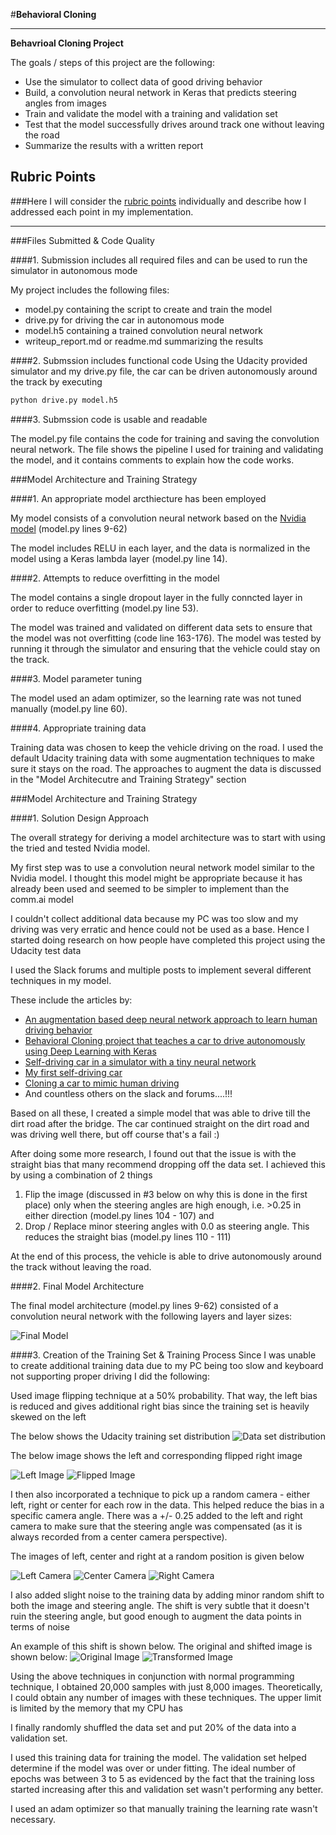 #**Behavioral Cloning** 

---

**Behavrioal Cloning Project**

The goals / steps of this project are the following:
* Use the simulator to collect data of good driving behavior
* Build, a convolution neural network in Keras that predicts steering angles from images
* Train and validate the model with a training and validation set
* Test that the model successfully drives around track one without leaving the road
* Summarize the results with a written report


## Rubric Points
###Here I will consider the [rubric points](https://review.udacity.com/#!/rubrics/432/view) individually and describe how I addressed each point in my implementation.  

---
###Files Submitted & Code Quality

####1. Submission includes all required files and can be used to run the simulator in autonomous mode

My project includes the following files:
* model.py containing the script to create and train the model
* drive.py for driving the car in autonomous mode
* model.h5 containing a trained convolution neural network 
* writeup_report.md or readme.md summarizing the results

####2. Submssion includes functional code
Using the Udacity provided simulator and my drive.py file, the car can be driven autonomously around the track by executing 
```sh
python drive.py model.h5
```

####3. Submssion code is usable and readable

The model.py file contains the code for training and saving the convolution neural network. The file shows the pipeline I used for training and validating the model, and it contains comments to explain how the code works.

###Model Architecture and Training Strategy

####1. An appropriate model arcthiecture has been employed

My model consists of a convolution neural network based on the [Nvidia model](https://images.nvidia.com/content/tegra/automotive/images/2016/solutions/pdf/end-to-end-dl-using-px.pdf)  (model.py lines 9-62) 

The model includes RELU in each layer, and the data is normalized in the model using a Keras lambda layer (model.py line 14).

####2. Attempts to reduce overfitting in the model

The model contains a single dropout layer in the fully conncted layer in order to reduce overfitting (model.py line 53). 

The model was trained and validated on different data sets to ensure that the model was not overfitting (code line 163-176). The model was tested by running it through the simulator and ensuring that the vehicle could stay on the track.

####3. Model parameter tuning

The model used an adam optimizer, so the learning rate was not tuned manually (model.py line 60).

####4. Appropriate training data

Training data was chosen to keep the vehicle driving on the road. I used the default Udacity training data with some augmentation techniques to make sure it stays on the road. The approaches to augment the data is discussed in the "Model Architecutre and Training Strategy" section

###Model Architecture and Training Strategy

####1. Solution Design Approach

The overall strategy for deriving a model architecture was to start with using the tried and tested Nvidia model.

My first step was to use a convolution neural network model similar to the Nvidia model. I thought this model might be appropriate because it has already been used and seemed to be simpler to implement than the comm.ai model

I couldn't collect additional data because my PC was too slow and my driving was very erratic and hence could not be used as a base. Hence I started doing research on how people have completed this project using the Udacity test data

I used the Slack forums and multiple posts to implement several different techniques in my model. 

These include the articles by:

 - [An augmentation based deep neural network approach to learn human
   driving behavior](https://chatbotslife.com/using-augmentation-to-mimic-human-driving-496b569760a9#.ck3w11k6h)
 - [Behavioral Cloning project that teaches a car to drive autonomously using Deep Learning with Keras](https://github.com/wonjunee/behavioral-cloning)
 - [Self-driving car in a simulator with a tiny neural network](https://medium.com/@xslittlegrass/self-driving-car-in-a-simulator-with-a-tiny-neural-network-13d33b871234#.o0ybbzlcg)
 - [My first self-driving car](https://machinelearnings.co/my-first-self-driving-car-e9cd5c04f0f2#.2loood768)
 - [Cloning a car to mimic human driving](https://medium.com/@mohankarthik/cloning-a-car-to-mimic-human-driving-5c2f7e8d8aff#.2qptrlkhu)
 - And countless others on the slack and forums....!!!
 
Based on all these, I created a simple model that was able to drive till the dirt road after the bridge. The car continued straight on the dirt road and was driving well there, but off course that's a fail :)

After doing some more research, I found out that the issue is with the straight bias that many recommend dropping off the data set. I achieved this by using a combination of 2 things 

 1. Flip the image (discussed in #3 below on why this is done in the first place) only when the steering angles are high enough, i.e. >0.25 in either direction (model.py lines 104 - 107) and
 2. Drop / Replace minor steering angles with 0.0 as steering angle. This reduces the straight bias (model.py lines 110 - 111)

At the end of this process, the vehicle is able to drive autonomously around the track without leaving the road.

####2. Final Model Architecture

The final model architecture (model.py lines 9-62) consisted of a convolution neural network with the following layers and layer sizes:

![Final Model](/images/model.png?raw=true)

####3. Creation of the Training Set & Training Process
Since I was unable to create additional training data due to my PC being too slow and keyboard not supporting proper driving I did the following:

Used image flipping technique at a 50% probability. That way, the left bias is reduced and gives additional right bias since the training set is heavily skewed on the left

The below shows the Udacity training set distribution
![Data set distribution](/images/steering_angles.png?raw=true)

The below image shows the left and corresponding flipped right image

![Left Image](/images/left_image.png?raw=true)
![Flipped Image](/images/flipped_image.png?raw=true)

I then also incorporated a technique to pick up a random camera - either left, right or center for each row in the data. This helped reduce the bias in a specific camera angle. There was a +/- 0.25 added to the left and right camera to make sure that the steering angle was compensated (as it is always recorded from a center camera perspective).

The images of left, center and right at a random position is given below


![Left Camera](/images/camera_left.png?raw=true)
![Center Camera](/images/camera_center.png?raw=true)
![Right Camera](/images/camera_right.png?raw=true)

I also added slight noise to the training data by adding minor random shift to both the image and steering angle. The shift is very subtle that it doesn't ruin the steering angle, but good enough to augment the data points in terms of noise

An example of this shift is shown below. The original and shifted image is shown below:
![Original Image](/images/orig_image.png?raw=true)
![Transformed Image](/images/trans_image.png?raw=true)

Using the above techniques in conjunction with normal programming technique, I obtained 20,000 samples with just 8,000 images. Theoretically, I could obtain any number of images with these techniques. The upper limit is limited by the memory that my CPU has

I finally randomly shuffled the data set and put 20% of the data into a validation set. 

I used this training data for training the model. The validation set helped determine if the model was over or under fitting. The ideal number of epochs was between 3 to 5 as evidenced by the fact that the training loss started increasing after this and validation set wasn't performing any better.

I used an adam optimizer so that manually training the learning rate wasn't necessary.

